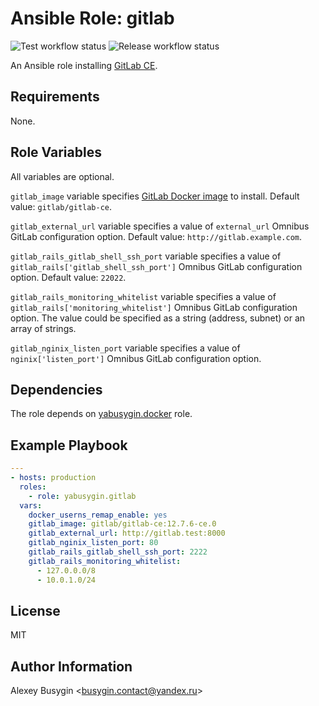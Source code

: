 Ansible Role: gitlab
====================

![Test workflow status](https://github.com/yabusygin/ansible-role-gitlab/workflows/test/badge.svg)
![Release workflow status](https://github.com/yabusygin/ansible-role-docker/workflows/release/badge.svg)

An Ansible role installing [GitLab CE][GitLab].

[GitLab]: https://docs.gitlab.com/ce/README.html

Requirements
------------

None.

Role Variables
--------------

All variables are optional.

`gitlab_image` variable specifies [GitLab Docker image][gitlab/gitlab-ce]
to install. Default value: `gitlab/gitlab-ce`.

`gitlab_external_url` variable specifies a value of `external_url` Omnibus
GitLab configuration option. Default value: `http://gitlab.example.com`.

`gitlab_rails_gitlab_shell_ssh_port` variable specifies a value of
`gitlab_rails['gitlab_shell_ssh_port']` Omnibus GitLab configuration option.
Default value: `22022`.

`gitlab_rails_monitoring_whitelist` variable specifies a value of
`gitlab_rails['monitoring_whitelist']` Omnibus GitLab configuration option.
The value could be specified as a string (address, subnet) or an array
of strings.

`gitlab_nginix_listen_port` variable specifies a value of
`nginix['listen_port']` Omnibus GitLab configuration option.

[gitlab/gitlab-ce]: https://hub.docker.com/r/gitlab/gitlab-ce

Dependencies
------------

The role depends on [yabusygin.docker][Docker Role] role.

[Docker Role]: https://galaxy.ansible.com/yabusygin/docker

Example Playbook
----------------

```yaml
---
- hosts: production
  roles:
    - role: yabusygin.gitlab
  vars:
    docker_userns_remap_enable: yes
    gitlab_image: gitlab/gitlab-ce:12.7.6-ce.0
    gitlab_external_url: http://gitlab.test:8000
    gitlab_nginix_listen_port: 80
    gitlab_rails_gitlab_shell_ssh_port: 2222
    gitlab_rails_monitoring_whitelist:
      - 127.0.0.0/8
      - 10.0.1.0/24
```

License
-------

MIT

Author Information
------------------

Alexey Busygin \<busygin.contact@yandex.ru\>
